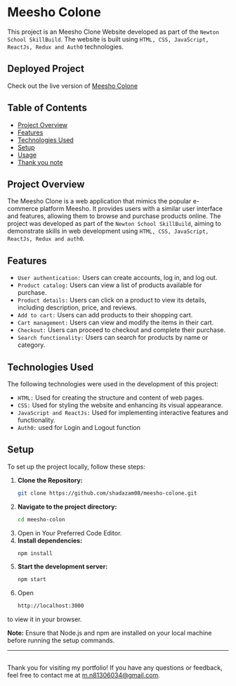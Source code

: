 # Meesho Colone

This project is an Meesho Clone Website developed  as part of the `Newton School SkillBuild`. The website is built using `HTML, CSS, JavaScript, ReactJs, Redux and Auth0` technologies.

## Deployed Project

Check out the live version of [Meesho Colone](https://meesho-colone.vercel.app/)

## Table of Contents

- [Project Overview](#project-overview)
- [Features](#features)
- [Technologies Used](#technologies-used)
- [Setup](#setup)
- [Usage](#usage)
- [Thank you note]()

## Project Overview

The Meesho Clone is a web application that mimics the popular e-commerce platform Meesho. It provides users with a similar user interface and features, allowing them to browse and purchase products online. The project was developed as part of the `Newton School SkillBuild`, aiming to demonstrate skills in web development using `HTML, CSS, JavaScript, ReactJs, Redux and auth0`.

## Features

- `User authentication:` Users can create accounts, log in, and log out.
- `Product catalog:` Users can view a list of products available for purchase.
- `Product details:` Users can click on a product to view its details, including description, price, and reviews.
- `Add to cart:` Users can add products to their shopping cart.
- `Cart management:` Users can view and modify the items in their cart.
- `Checkout:` Users can proceed to checkout and complete their purchase.
- `Search functionality:` Users can search for products by name or category.

## Technologies Used

The following technologies were used in the development of this project:

- `HTML:` Used for creating the structure and content of web pages.
- `CSS:` Used for styling the website and enhancing its visual appearance.
- `JavaScript and ReactJs:` Used for implementing interactive features and functionality.
- `Auth0:` used for Login and Logout function
 
## Setup

To set up the project locally, follow these steps:

1. **Clone the Repository:**
   ```bash
   git clone https://github.com/shadazam08/meesho-colone.git
2. **Navigate to the project directory:**
   ```bash
   cd meesho-colon
3. Open in Your Preferred Code Editor.
4. **Install dependencies:**
   ```bash
   npm install
5. **Start the development server:**
   ```bash
   npm start
6. Open 
    ```bash
    http://localhost:3000
to view it in your browser.

**Note:** Ensure that Node.js and npm are installed on your local machine before running the setup commands.

----------------------------------------
##
Thank you for visiting my portfolio! If you have any questions or feedback, feel free to contact me at [m.n81306034@gmail.com](mailto:m.n81306034@gmail.com).
